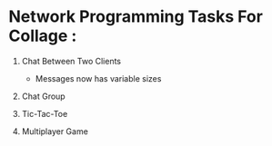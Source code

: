 # Network Programming Tasks For Collage :

1) Chat Between Two Clients 
    - Messages now has variable sizes 

2) Chat Group 

3) Tic-Tac-Toe 

4) Multiplayer Game 
